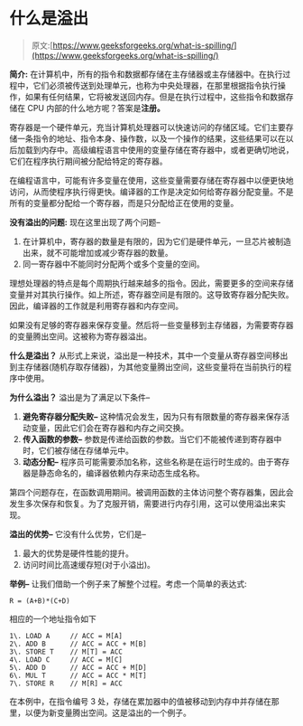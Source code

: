 # 什么是溢出

> 原文:[https://www.geeksforgeeks.org/what-is-spilling/](https://www.geeksforgeeks.org/what-is-spilling/)

**简介:**
在计算机中，所有的指令和数据都存储在主存储器或主存储器中。在执行过程中，它们必须被传送到处理单元，也称为中央处理器，在那里根据指令执行操作，如果有任何结果，它将被发送回内存。但是在执行过程中，这些指令和数据存储在 CPU 内部的什么地方呢？答案是**注册。**

寄存器是一个硬件单元，充当计算机处理器可以快速访问的存储区域。它们主要存储一条指令的地址、指令本身、操作数，以及一个操作的结果，这些结果可以在以后加载到内存中。高级编程语言中使用的变量存储在寄存器中，或者更确切地说，它们在程序执行期间被分配给特定的寄存器。

在编程语言中，可能有许多变量在使用，这些变量需要存储在寄存器中以便更快地访问，从而使程序执行得更快。编译器的工作是决定如何给寄存器分配变量。不是所有的变量都分配给一个寄存器，而是只分配给正在使用的变量。

**没有溢出的问题:**
现在这里出现了两个问题–

1.  在计算机中，寄存器的数量是有限的，因为它们是硬件单元，一旦芯片被制造出来，就不可能增加或减少寄存器的数量。
2.  同一寄存器中不能同时分配两个或多个变量的空间。

理想处理器的特点是每个周期执行越来越多的指令。因此，需要更多的空间来存储变量并对其执行操作。如上所述，寄存器空间是有限的。这导致寄存器分配失败。因此，编译器的工作就是利用寄存器和内存空间。

如果没有足够的寄存器来保存变量。然后将一些变量移到主存储器，为需要寄存器的变量腾出空间。这被称为寄存器溢出。

**什么是溢出？**
从形式上来说，溢出是一种技术，其中一个变量从寄存器空间移出到主存储器(随机存取存储器)，为其他变量腾出空间，这些变量将在当前执行的程序中使用。

**为什么溢出？**
溢出是为了满足以下条件–

1.  **避免寄存器分配失败–**
    这种情况会发生，因为只有有限数量的寄存器来保存活动变量，因此它们会在寄存器和内存之间交换。
2.  **传入函数的参数–**
    参数是传递给函数的参数。当它们不能被传递到寄存器中时，它们被存储在存储单元中。
3.  **动态分配–**
    程序员可能需要添加名称，这些名称是在运行时生成的。由于寄存器是静态命名的，编译器依赖内存来动态生成名称。

第四个问题存在，在函数调用期间。被调用函数的主体访问整个寄存器集，因此会发生多次保存和恢复。为了克服开销，需要进行内存引用，这可以使用溢出来实现。

**溢出的优势–**
它没有什么优势，它们是–

1.  最大的优势是硬件性能的提升。
2.  访问时间比高速缓存短(对于小溢出)。

**举例–**
让我们借助一个例子来了解整个过程。考虑一个简单的表达式:

```
R = (A+B)*(C+D)
```

相应的一个地址指令如下

```
1\. LOAD A     // ACC = M[A]
2\. ADD B      // ACC = ACC + M[B]
3\. STORE T    // M[T] = ACC
4\. LOAD C     // ACC = M[C]
5\. ADD D      // ACC = ACC + M[D]
6\. MUL T      // ACC = ACC * M[T]
7\. STORE R    // M[R] = ACC
```

在本例中，在指令编号 3 处，存储在累加器中的值被移动到内存中并存储在那里，以便为新变量腾出空间。这是溢出的一个例子。